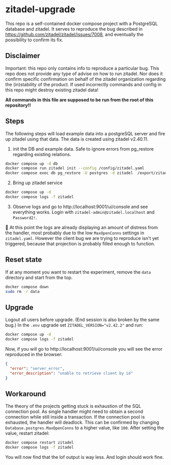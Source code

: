 # zitadel-upgrade

This repo is a self-contained docker compose project with a PostgreSQL database and zitadel. It serves to reproduce the bug described in https://github.com/zitadel/zitadel/issues/7008, and eventually the possibility to confirm its fix.

## Disclaimer

Important: this repo only contains info to reproduce a particular bug. This repo does not provide any type of advise on how to run zitadel. Nor does it confirm specific confirmation on behalf of the zitadel organization regarding the (in)stability of the product. If used incorrectly commands and config in this repo might destroy existing zitadel data!

**All commands in this file are supposed to be run from the root of this repository!!**

## Steps

The following steps will load example data into a postgreSQL server and fire up zitadel using that data. The data is created using zitadel v2.40.11.

1. init the DB and example data. Safe to ignore errors from pg_restore regarding existing relations.

```bash
docker compose up -d db
docker compose run zitadel init --config /config/zitadel.yaml
docker compose exec db pg_restore -U postgres -d zitadel  /export/zitadel-2.40.11.sql
```

2. Bring up zitadel service

```bash
docker compose up -d
docker compose logs -f zitadel
```

3. Observe logs and go to http://localhost:9001/ui/console and see everything works. Login with `zitadel-admin@zitadel.localhost` and `Password2!`.

:memo: At this point the logs are already displaying an amount of distress from the handler, most probably due to the low `MaxOpenConns` settings in `zitadel.yaml`. However the client bug we are trying to reproduce isn't yet triggered, because that projection is probably filled enough to function.

## Reset state

If at any moment you want to restart the experiment, remove the `data` directory and start from the top.

```bash
docker compose down
sudo rm -r data
```

## Upgrade

Logout all users before upgrade. (End session is also broken by the same bug.)
In the `.env` upgrade set `ZITADEL_VERSION="v2.42.2"` and run:

```bash
docker compose up -d
docker compose logs -f zitadel
```

Now, if you will go to http://localhost:9001/ui/console you will see the error reproduced in the browser:

```json
{
  "error": "server_error",
  "error_description": "unable to retrieve client by id"
}
```

## Workaround

The theory of the projects getting stuck is exhaustion of the SQL connection pool. As single handler might need to obtain a second connection while still inside a transaction. If the connection pool is exhausted, the handler will deadlock. This can be confirmed by changing `Database.postgres.MaxOpenConns` to a higher value, like `100`. After setting the value, restart zitadel:

```bash
docker compose restart zitadel
docker compose logs -f zitadel
```

You will now find that the lof output is way less. And login should work fine.
